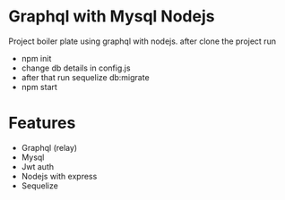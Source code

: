 # Graphql with Mysql Nodejs
Project boiler plate using graphql with nodejs.
 after clone the project run 
- npm init
- change db details in config.js
- after that run sequelize db:migrate
- npm start

# Features
- Graphql (relay)
- Mysql 
- Jwt auth
- Nodejs with express
- Sequelize 

